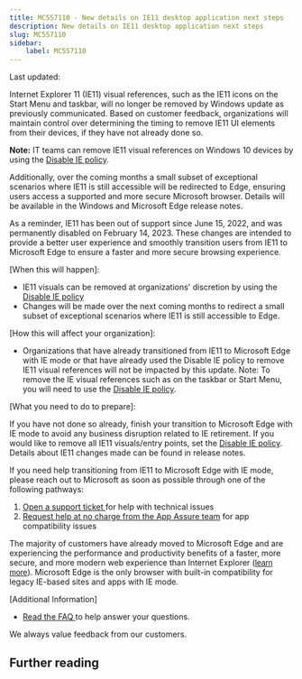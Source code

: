 ```yaml
---
title: MC557110 - New details on IE11 desktop application next steps
description: New details on IE11 desktop application next steps
slug: MC557110
sidebar:
    label: MC557110
---
```



Last updated: 

<p>Internet Explorer 11 (IE11) visual references, such as the IE11 icons on the Start Menu and taskbar, will no longer be removed by Windows update as previously communicated. Based on customer feedback, organizations will maintain control over determining the timing to remove IE11 UI elements from their devices, if they have not already done so. </p><p><b>Note:</b> IT teams can remove IE11 visual references on Windows 10 devices by using the <a href="https://aka.ms/Disable_IE_Policy" target="_blank">Disable IE policy</a>.
</p><p>Additionally, over the coming months a small subset of exceptional scenarios where IE11 is still accessible will be redirected to Edge, ensuring users access a supported and more secure Microsoft browser. Details will be available in the Windows and Microsoft Edge release notes. 
</p><p>As a reminder, IE11 has been out of support since June 15, 2022, and was permanently disabled on February 14, 2023. These changes are intended to provide a better user experience and smoothly transition users from IE11 to Microsoft Edge to ensure a faster and more secure browsing experience.
</p><p>[When this will happen]:<br></p><ul><li>IE11 visuals can be removed at organizations' discretion by using the <a href="https://aka.ms/Disable_IE_Policy" target="_blank">Disable IE policy</a>
</li><li>Changes will be made over the next coming months to redirect a small subset of exceptional scenarios where IE11 is still accessible to Edge.</li></ul><p>[How this will affect your organization]:<br></p><ul><li>Organizations that have already transitioned from IE11 to Microsoft Edge with IE mode or that have already used the Disable IE policy to remove IE11 visual references will not be impacted by this update. Note: To remove the IE visual references such as on the taskbar or Start Menu, you will need to use the <a href="https://aka.ms/Disable_IE_Policy" target="_blank">Disable IE policy</a>.</li></ul><p>[What you need to do to prepare]:<br></p><p>If you have not done so already, finish your transition to Microsoft Edge with IE mode to avoid any business disruption related to IE retirement. If you would like to remove all IE11 visuals/entry points, set the <a href="https://aka.ms/Disable_IE_Policy" target="_blank">Disable IE policy</a>. Details about IE11 changes made can be found in release notes.
</p><p>If you need help transitioning from IE11 to Microsoft Edge with IE mode, please reach out to Microsoft as soon as possible through one of the following pathways:
</p><ol><li><a href="https://support.serviceshub.microsoft.com/supportforbusiness" target="_blank">Open a support ticket </a>for help with technical issues
</li><li><a href="https://www.microsoft.com/fasttrack/microsoft-365/app-assure" target="_blank">Request help at no charge from the App Assure team</a> for app compatibility issues</li></ol><p>The majority of customers have already moved to Microsoft Edge and are experiencing the performance and productivity benefits of a faster, more secure, and more modern web experience than Internet Explorer (<a href="https://aka.ms/MicrosoftEdge_CustomerStories" target="_blank" style="background-color: rgb(255, 255, 255); font-family: sans-serif; font-weight: 400;">learn more</a>). Microsoft Edge is the only browser with built-in compatibility for legacy IE-based sites and apps with IE mode.<br></p><p>[Additional Information]</p><ul><li><a href="https://aka.ms/IEModeFAQ" target="_blank">Read the FAQ </a>to help answer your questions.  
</li></ul><p>We always value feedback from our customers.
</p>

## Further reading
